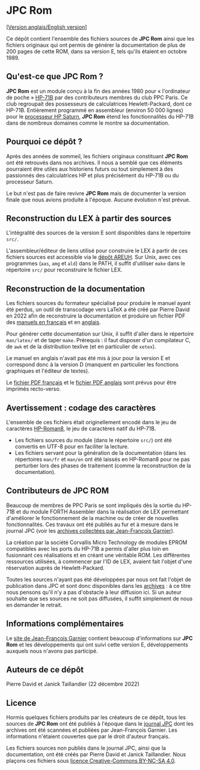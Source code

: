 JPC Rom
=======

[[Version anglais/English version](README.md)]

Ce dépôt contient l'ensemble des fichiers sources de **JPC Rom** ainsi que 
les fichiers originaux qui ont permis de générer la documentation de plus
de 200 pages de cette ROM, dans sa version E, tels qu'ils étaient
en octobre 1989.


Qu'est-ce que JPC Rom ?
-----------------------

**JPC Rom** est un module conçu à la fin des années 1980 pour «
l'ordinateur de poche » [HP-71B](https://en.wikipedia.org/wiki/HP-71B)
par des contributeurs membres du club PPC Paris. Ce club regroupait
des possesseurs de calculatrices Hewlett-Packard, dont ce HP-71B.
Entièrement programmé en assembleur (environ 50 000 lignes) pour le
[processeur HP Saturn](https://en.wikipedia.org/wiki/HP_Saturn), **JPC
Rom** étend les fonctionnalités du HP-71B dans de nombreux domaines
comme le montre sa documentation.


Pourquoi ce dépôt ?
-------------------

Après des années de sommeil, les fichiers originaux constituant
**JPC Rom** ont été retrouvés dans nos archives. Il nous a semblé
que ces éléments pourraient être utiles aux historiens futurs
ou tout simplement à des passionnés des calculatrices HP et plus
précisément du HP-71B ou du processeur Saturn.

Le but n'est pas de faire revivre **JPC Rom** mais de documenter la
version finale que nous avions produite à l'époque. Aucune évolution
n'est prévue.


Reconstruction du LEX à partir des sources
------------------------------------------

L'intégralité des sources de la version E sont disponibles dans le
répertoire `src/`.

L'assembleur/éditeur de liens utilisé pour construire le LEX
à partir de ces fichiers sources est accessible via le [dépôt
AREUH](https://github.com/hp71b/areuh).  Sur Unix, avec ces programmes
(`aas`, `amg` et `ald`) dans le PATH, il suffit d'utiliser `make` dans
le répertoire `src/` pour reconstruire le fichier LEX.


Reconstruction de la documentation
----------------------------------

Les fichiers sources du formateur spécialisé pour produire le
manuel ayant été perdus, un outil de transcodage vers LaTeX
a été créé par Pierre David en 2022 afin de reconstruire
la documentation et produire un fichier PDF des [manuels en
français](https://hp71b.github.io/jpcrom/man-fr.pdf) et en
[anglais](https://hp71b.github.io/jpcrom/man-en.pdf).

Pour générer cette documentation sur Unix, il suffit d'aller dans
le répertoire `man/latex/` et de taper `make`. Prérequis : il faut
disposer d'un compilateur C, de `awk` et de la distribution texlive
(et en particulier de `xetex`).

Le manuel en anglais n'avait pas été mis à jour pour la version E et 
correspond donc à la version D (manquent en particulier 
les fonctions graphiques et l'éditeur de textes).

Le [fichier PDF français](https://hp71b.github.io/jpcrom/man-fr.pdf)
et le [fichier PDF anglais](https://hp71b.github.io/jpcrom/man-en.pdf)
sont prévus pour être imprimés recto-verso.


Avertissement : codage des caractères
-------------------------------------

L'ensemble de ces fichiers était originellement encodé dans le jeu de
caractères [HP-Roman8](https://en.wikipedia.org/wiki/HP_Roman#Roman-8),
le jeu de caractères natif du HP-71B.

  - Les fichiers sources du module (dans le répertoire `src/`) ont été
    convertis en UTF-8 pour en faciliter la lecture.
  - Les fichiers servant pour la génération de la documentation (dans
    les répertoires `man/fr` et `man/en` ont été laissés en HP-Roman8
    pour ne pas perturber lors des phases de traitement (comme la
    reconstruction de la documentation).


Contributeurs de JPC ROM
------------------------

Beaucoup de membres de PPC Paris se sont impliqués dès la sortie du
HP-71B et du module FORTH Assembler dans la réalisation de LEX
permettant d'améliorer le fonctionnement de la machine ou de créer de
nouvelles fonctionnalités. Ces travaux ont été publiés au fur et à
mesure dans le journal JPC (voir les
[archives collectées par Jean-François
Garnier](http://www.jeffcalc.hp41.eu/divers/index.html#jpc])).

La création par la société Corvallis Micro Technology de modules EPROM
compatibles avec les ports du HP-71B a permis d'aller plus loin en
fusionnant ces réalisations et en créant
une véritable ROM.  Les différentes ressources  utilisées,
à commencer par l'ID de LEX, avaient fait l'objet d'une réservation
auprès de Hewlett-Packard.

Toutes les sources n'ayant pas été développées par nous ont fait
l'objet de publication dans JPC et sont donc disponibles dans les
[archives](http://www.jeffcalc.hp41.eu/divers/index.html#jpc) : à ce
titre nous pensons qu'il n'y a pas d'obstacle à leur diffusion ici. Si
un auteur souhaite que ses sources ne soit pas diffusées, il suffit
simplement de nous en demander le retrait.


Informations complémentaires
----------------------------

Le [site de Jean-François
Garnier](http://www.jeffcalc.hp41.eu/emu71/jpcrom.html) contient beaucoup
d'informations sur **JPC Rom** et les développements qui ont suivi cette
version E, développements auxquels nous n'avons pas participé.


Auteurs de ce dépôt
-------------------

Pierre David et Janick Taillandier (22 décembre 2022)


Licence
-------

Hormis quelques fichiers produits par les créateurs de ce dépôt,
tous les sources de **JPC Rom** ont été publiés à l'époque dans le
[journal JPC](http://www.jeffcalc.hp41.eu/divers/index.html#jpc) dont
les archives ont été scannées et publiées par Jean-François Garnier.
Les informations n'étaient couvertes que par le droit d'auteur français.

Les fichiers sources non publiés dans le journal JPC, ainsi que la
documentation, ont été créés par Pierre David et Janick Taillandier.
Nous plaçons ces fichiers sous [licence Creative-Commons BY-NC-SA
4.0](https://creativecommons.org/licenses/by-nc-sa/4.0/).
